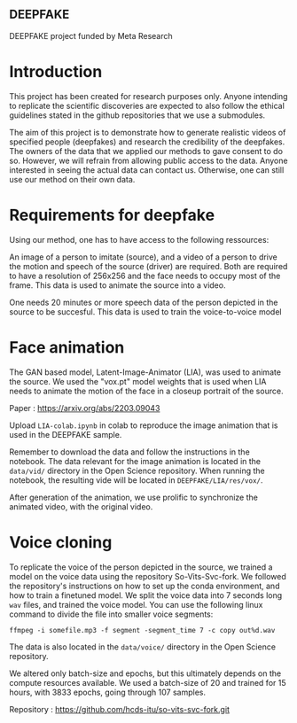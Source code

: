 ## DEEPFAKE
DEEPFAKE project funded by Meta Research

# Introduction
This project has been created for research purposes only. Anyone intending to replicate the scientific discoveries are expected to also follow the ethical guidelines stated in the github repositories that we use a submodules. 

The aim of this project is to demonstrate how to generate realistic videos of specified people (deepfakes) and research the credibility of the deepfakes. The owners of the data that we applied our methods to gave consent to do so. However, we will refrain from allowing public access to the data. Anyone interested in seeing the actual data can contact us. Otherwise, one can still use our method on their own data.

# Requirements for deepfake

Using our method, one has to have access to the following ressources:

An image of a person to imitate (source), and a video of a person to drive the motion and speech of the source (driver) are required. Both are required to have a resolution of 256x256 and the face needs to occupy most of the frame. This data is used to animate the source into a video.

One needs 20 minutes or more speech data of the person depicted in the source to be succesful. This data is used to train the voice-to-voice model


# Face animation

The GAN based model, Latent-Image-Animator (LIA), was used to animate the source. We used the "vox.pt" model weights that is used when LIA needs to animate the motion of the face in a closeup portrait of the source.

Paper : https://arxiv.org/abs/2203.09043

Upload `LIA-colab.ipynb` in colab to reproduce the image animation that is used in the DEEPFAKE sample. 

Remember to download the data and follow the instructions in the notebook. The data relevant for the image animation is located in the `data/vid/` directory in the Open Science repository. When running the notebook, the resulting vide will be located in `DEEPFAKE/LIA/res/vox/`.

After generation of the animation, we use prolific to synchronize the animated video, with the original video.

# Voice cloning

To replicate the voice of the person depicted in the source, we trained a model on the voice data using the repository So-Vits-Svc-fork. We followed the repository's instructions on how to set up the conda environment, and how to train a finetuned model. We split the voice data into 7 seconds long `wav` files, and trained the voice model. You can use the following linux command to divide the file into smaller voice segments:

```
ffmpeg -i somefile.mp3 -f segment -segment_time 7 -c copy out%d.wav
```

The data is also located in the `data/voice/` directory in the Open Science repository. 

We altered only batch-size and epochs, but this ultimately depends on the compute resources available. We used a batch-size of 20 and trained for 15 hours, with 3833 epochs, going through 107 samples.

Repository : https://github.com/hcds-itu/so-vits-svc-fork.git


